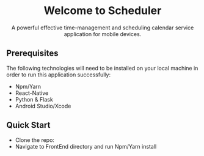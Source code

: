 <div align="center">
  
#  Welcome to Scheduler  

A powerful effective time-management and scheduling calendar service application for mobile devices.

</div>

## Prerequisites  
The following technologies will need to be installed on your local machine in order to run this application successfully:  
*   Npm/Yarn  
*   React-Native  
*   Python & Flask  
*   Android Studio/Xcode  

## Quick Start  
*   Clone the repo: 
*   Navigate to FrontEnd directory and run Npm/Yarn install

